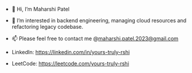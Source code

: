 - 👋 Hi, I’m Maharshi Patel
- 👀 I’m interested in backend engineering, managing cloud resources and refactoring legacy codebase.
- 📫 Please feel free to contact me @maharshi.patel.2023@gmail.com

- LinkedIn: https://linkedin.com/in/yours-truly-rshi
- LeetCode: https://leetcode.com/yours-truly-rshi

<!--
**yours-truly-rshi/yours-truly-rshi** is a ✨ _special_ ✨ repository because its `README.md` (this file) appears on your GitHub profile.

Here are some ideas to get you started:

- 🔭 I’m currently working on ...
- 🌱 I’m currently learning ...
- 👯 I’m looking to collaborate on ...
- 🤔 I’m looking for help with ...
- 💬 Ask me about ...
- 📫 How to reach me: ...
- 😄 Pronouns: ...
- ⚡ Fun fact: ...
-->

<!-- 
[![trophy](https://github-profile-trophy.vercel.app/?username=yours-truly-rshi&theme=darkhub&no-frame=true&rank=-C)](https://github.com/ryo-ma/github-profile-trophy)
-->
